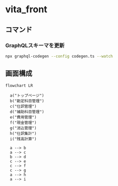# vita_front

## コマンド

### GraphQLスキーマを更新

```bash
npx graphql-codegen --config codegen.ts --watch
```

## 画面構成

```mermaid
flowchart LR

  a("トップページ")
  b("勘定科目管理")
  c("仕訳管理")
  d("補助科目管理")
  e("費用管理")
  f("現金管理")
  g("消込管理")
  h("仕訳集計")
  i("残高計算")

  a --> b
  a --> c
  b --> d
  c --> e
  c --> f
  c --> g
  a --> h
  a --> i
```
